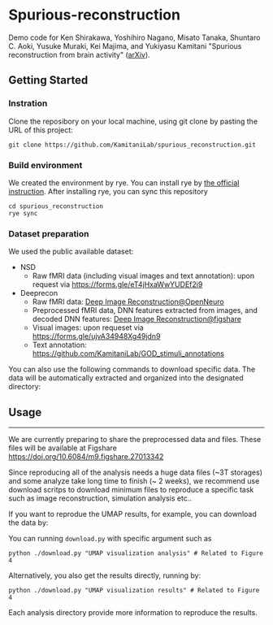 # Spurious-reconstruction

Demo code for Ken Shirakawa, Yoshihiro Nagano, Misato Tanaka, Shuntaro C. Aoki, Yusuke Muraki, Kei Majima, and Yukiyasu Kamitani "Spurious reconstruction from brain activity" ([arXiv](https://arxiv.org/abs/2405.10078)).

## Getting Started

### Instration
Clone the reposibory on your local machine, using git clone by pasting the URL of this project:

`git clone https://github.com/KamitaniLab/spurious_reconstruction.git`
### Build environment
We created the environment by rye. You can install rye by [the official instruction](https://rye.astral.sh/).
After installing rye, you can sync this repository
```
cd spurious_reconstruction
rye sync
```

### Dataset preparation
We used the public available dataset: 
- NSD
    - Raw fMRI data (including visual images and text annotation): upon request via https://forms.gle/eT4jHxaWwYUDEf2i9
- Deeprecon 
    - Raw fMRI data: [Deep Image Reconstruction@OpenNeuro](https://openneuro.org/datasets/ds001506)
    - Preprocessed fMRI data, DNN features extracted from images, and decoded DNN features: [Deep Image Reconstruction@figshare](https://github.com/KamitaniLab/DeepImageReconstruction?tab=readme-ov-file#:~:text=Preprocessed%20fMRI%20data,Image%20Reconstruction%40figshare)
    - Visual images: upon requeset via https://forms.gle/ujvA34948Xg49jdn9 
    - Text annotation: https://github.com/KamitaniLab/GOD_stimuli_annotations 

You can also use the following commands to download specific data. The data will be automatically extracted and organized into the designated directory:


## Usage
---

We are currently preparing to share the preprocessed data and files. These files will be available at Figshare https://doi.org/10.6084/m9.figshare.27013342


Since reproducing all of the analysis needs a huge data files (~3T storages) and some analyze take long time to finish (~ 2 weeks), we recommend use download scritps to download minimum files to reproduce a specific task such as image reconstruction, simulation analysis etc.. 

If you want to reprodue the UMAP results, for example,  you can download the data by:

You can running `download.py` with specific argument such as 
```
python ./download.py "UMAP visualization analysis" # Related to Figure 4
```
Alternatively, you also get the results directly, running by:
```
python ./download.py "UMAP visualization results" # Related to Figure 4
```

Each analysis directory provide more information to reproduce the results.
